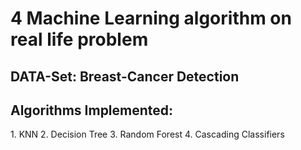 <h1>4 Machine Learning algorithm on real life problem</h1>
<h2>DATA-Set: Breast-Cancer Detection</h2>
<h2>Algorithms Implemented:</h2>
1. KNN
2. Decision Tree
3. Random Forest
4. Cascading Classifiers
